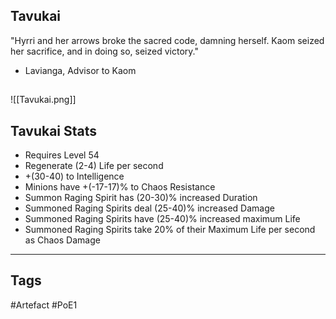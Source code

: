 ## Tavukai
"Hyrri and her arrows broke the sacred code, damning herself.
Kaom seized her sacrifice, and in doing so, seized victory."
- Lavianga, Advisor to Kaom
##
![[Tavukai.png]]
## Tavukai Stats
- Requires Level 54
- Regenerate (2-4) Life per second
- +(30-40) to Intelligence
- Minions have +(-17-17)% to Chaos Resistance
- Summon Raging Spirit has (20-30)% increased Duration
- Summoned Raging Spirits deal (25-40)% increased Damage
- Summoned Raging Spirits have (25-40)% increased maximum Life
- Summoned Raging Spirits take 20% of their Maximum Life per second as Chaos Damage


---
## Tags
#Artefact
#PoE1